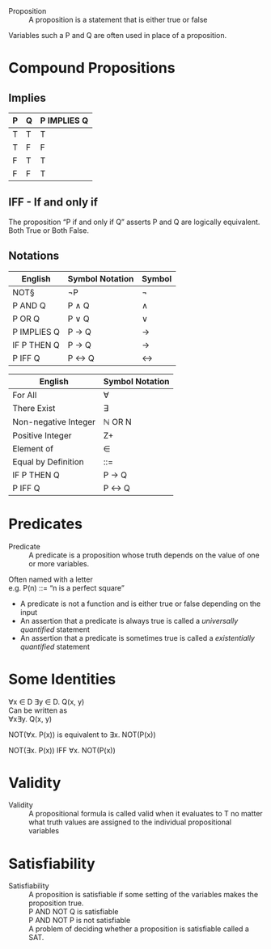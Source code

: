 <dl>
<dt>Proposition</dt>
<dd>A proposition is a statement that is either true or false</dd>
</dl>
<p>Variables such a P and Q are often used in place of a proposition.</p>
<h1 id="compound-propositions">Compound Propositions</h1>
<h2 id="implies">Implies</h2>

<table>
<thead>
<tr>
<th>P</th>
<th>Q</th>
<th>P IMPLIES Q</th>
</tr>
</thead>
<tbody>
<tr>
<td>T</td>
<td>T</td>
<td>T</td>
</tr>
<tr>
<td>T</td>
<td>F</td>
<td>F</td>
</tr>
<tr>
<td>F</td>
<td>T</td>
<td>T</td>
</tr>
<tr>
<td>F</td>
<td>F</td>
<td>T</td>
</tr>
</tbody>
</table><h2 id="iff---if-and-only-if">IFF - If and only if</h2>
<p>The proposition “P if and only if Q” asserts P and Q are logically equivalent.<br>
Both True or Both False.</p>
<h2 id="notations">Notations</h2>

<table>
<thead>
<tr>
<th>English</th>
<th>Symbol Notation</th>
<th>Symbol</th>
</tr>
</thead>
<tbody>
<tr>
<td>NOT§</td>
<td>¬P</td>
<td>¬</td>
</tr>
<tr>
<td>P AND Q</td>
<td>P ∧ Q</td>
<td>∧</td>
</tr>
<tr>
<td>P OR Q</td>
<td>P ∨ Q</td>
<td>∨</td>
</tr>
<tr>
<td>P IMPLIES Q</td>
<td>P → Q</td>
<td>→</td>
</tr>
<tr>
<td>IF P THEN Q</td>
<td>P → Q</td>
<td>→</td>
</tr>
<tr>
<td>P IFF Q</td>
<td>P ↔ Q</td>
<td>↔</td>
</tr>
</tbody>
</table>
<table>
<thead>
<tr>
<th>English</th>
<th>Symbol Notation</th>
</tr>
</thead>
<tbody>
<tr>
<td>For All</td>
<td>∀</td>
</tr>
<tr>
<td>There Exist</td>
<td>∃</td>
</tr>
<tr>
<td>Non-negative Integer</td>
<td>ℕ OR N</td>
</tr>
<tr>
<td>Positive Integer</td>
<td>Z+</td>
</tr>
<tr>
<td>Element of</td>
<td>∈</td>
</tr>
<tr>
<td>Equal by Definition</td>
<td>::=</td>
</tr>
<tr>
<td>IF P THEN Q</td>
<td>P → Q</td>
</tr>
<tr>
<td>P IFF Q</td>
<td>P ↔ Q</td>
</tr>
</tbody>
</table><h1 id="predicates">Predicates</h1>
<dl>
<dt>Predicate</dt>
<dd>A predicate is a proposition whose truth depends on the value of one or more variables.</dd>
</dl>
<p>Often named with a letter<br>
e.g. P(n) ::= “n is a perfect square”</p>
<ul>
<li>A predicate is not a function and is either true or false depending on the input</li>
<li>An assertion that a predicate is always true is called a <em>universally quantified</em> statement</li>
<li>An assertion that a predicate is sometimes true is called a <em>existentially quantified</em> statement</li>
</ul>
<h1 id="some-identities">Some Identities</h1>
<p>∀x ∈ D ∃y ∈ D. Q(x, y)<br>
Can be written as<br>
∀x∃y. Q(x, y)</p>
<p>NOT(∀x. P(x)) is equivalent to ∃x. NOT(P(x))</p>
<p>NOT(∃x. P(x)) IFF ∀x. NOT(P(x))</p>
<h1 id="validity">Validity</h1>
<dl>
<dt>Validity</dt>
<dd>A propositional formula is called valid when it evaluates to T no matter what truth values are assigned to the individual propositional variables</dd>
</dl>
<h1 id="satisfiability">Satisfiability</h1>
<dl>
<dt>Satisfiability</dt>
<dd>A proposition is satisfiable if some setting of the variables makes the proposition true.<br>
P AND NOT Q is satisfiable<br>
P AND NOT P is not satisfiable<br>
A problem of deciding whether a proposition is satisfiable called a SAT.</dd>
</dl>

